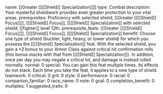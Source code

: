 name: [[Greater [[[[Shield]] Specialization]]]]
type: Combat
description: Your masterful shieldwork provides even greater protection to your vital areas.
prerequisites: Proficiency with selected shield, [[Greater [[[[Shield]] Focus]]]], [[[[Shield]] Focus]], [[[[Shield]] Specialization]] with selected shield, [[fighter]] level 12th.
prerequisite_feats: [[Greater [[[[Shield]] Focus]]]], [[[[Shield]] Focus]], [[[[Shield]] Specialization]]
benefit: Choose one type of shield (buckler, light, heavy, or tower shield) for which you possess the [[[[Shield]] Specialization]] feat. With the selected shield, you gain a +2 bonus to your Armor Class against critical hit confirmation rolls (this bonus stacks with that from [[[[Shield]] Specialization]]). In addition, once per day you may negate a critical hit, and damage is instead rolled normally.
normal: 0
special: You can gain this feat multiple times. Its effects do not stack. Each time you take the feat, it applies to a new type of shield.
teamwork: 0
critical: 0
grit: 0
style: 0
performance: 0
racial: 0
companion_familiar: 0
race_name: 0
note: 0
goal: 0
completion_benefit: 0
multiples: 1
suggested_traits: 0
